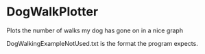 # DogWalkPlotter
Plots the number of walks my dog has gone on in a nice graph

DogWalkingExampleNotUsed.txt is the format the program expects.
